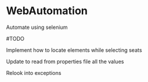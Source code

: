 # WebAutomation
Automate using selenium


#TODO

Implement how to locate elements while selecting seats

Update to read from properties file all the values

Relook into exceptions